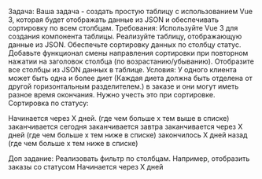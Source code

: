 Задача:
Ваша задача - создать простую таблицу с использованием Vue 3, которая будет отображать данные из JSON и обеспечивать сортировку по всем столбцам.
Требования:
Используйте Vue 3 для создания компонента таблицы.
Реализуйте таблицу, отображающую данные из JSON.
Обеспечьте сортировку данных по столбцу статус.
Добавьте функционал смены направления сортировки при повторном нажатии на заголовок столбца (по возрастанию/убыванию).
Отобразите все столбцы из JSON данных в таблице.
Условия:
У одного клиента может быть одна и более диет (Каждая диета должна быть отделена от другой горизонтальным разделителем.)
в заказе и они могут иметь разное время окончания.
Нужно учесть это при сортировке.
Сортировка по статусу:

Начинается через Х дней. (где чем больше х тем выше в списке)
заканчивается сегодня
заканчивается завтра
заканчивается через Х дней (где чем больше х тем ниже в списке)
закончилось Х дней назад (где чем больше х тем ниже в списке)

Доп задание:
Реализовать фильтр по столбцам.
Например, отобразить заказы со статусом Начинается через Х дней